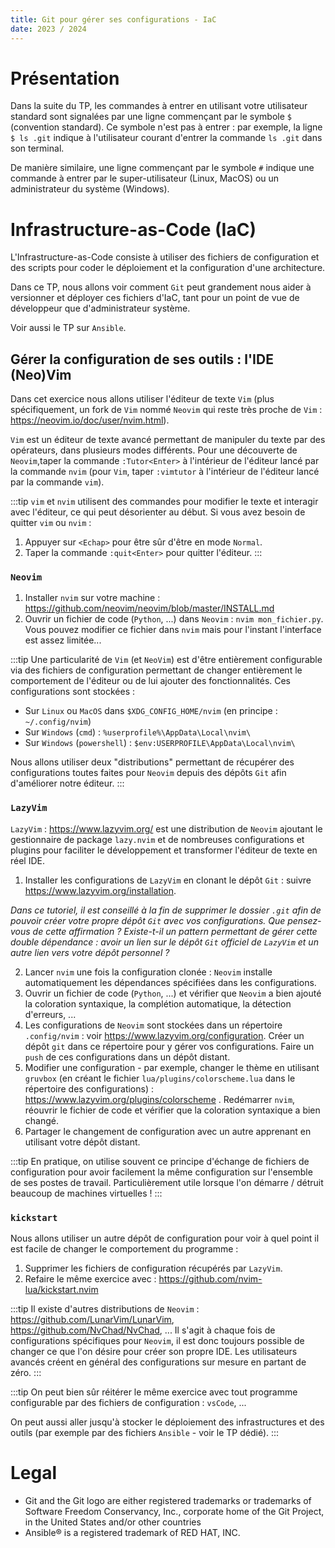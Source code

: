 ```yaml
---
title: Git pour gérer ses configurations - IaC
date: 2023 / 2024
---
```


# Présentation

Dans la suite du TP, les commandes à entrer en utilisant votre utilisateur standard sont signalées par une ligne commençant par le symbole `$` (convention standard). Ce symbole n'est pas à entrer : par exemple, la ligne `$ ls .git` indique à l'utilisateur courant d'entrer la commande `ls .git` dans son terminal.

De manière similaire, une ligne commençant par le symbole `#` indique une commande à entrer par le super-utilisateur (Linux, MacOS) ou un administrateur du système (Windows).

# Infrastructure-as-Code (IaC)

L'Infrastructure-as-Code consiste à utiliser des fichiers de configuration et des scripts pour coder le déploiement et la configuration d'une architecture.

Dans ce TP, nous allons voir comment `Git` peut grandement nous aider à versionner et déployer ces fichiers d'IaC, tant pour un point de vue de développeur que d'administrateur système.

Voir aussi le TP sur `Ansible`.

## Gérer la configuration de ses outils : l'IDE (Neo)Vim

Dans cet exercice nous allons utiliser l'éditeur de texte `Vim` (plus spécifiquement, un fork de `Vim` nommé `Neovim` qui reste très proche de `Vim` : <https://neovim.io/doc/user/nvim.html>).

`Vim` est un éditeur de texte avancé permettant de manipuler du texte par des opérateurs, dans plusieurs modes différents. Pour une découverte de `Neovim`,taper la commande `:Tutor<Enter>` à l'intérieur de l'éditeur lancé par la commande `nvim` (pour `Vim`, taper `:vimtutor` à l'intérieur de l'éditeur lancé par la commande `vim`).

:::tip
`vim` et `nvim` utilisent des commandes pour modifier le texte et interagir avec l'éditeur, ce qui peut désorienter au début. Si vous avez besoin de quitter `vim` ou `nvim` :

1. Appuyer sur `<Echap>` pour être sûr d'être en mode `Normal`.
2. Taper la commande `:quit<Enter>` pour quitter l'éditeur.
:::

### `Neovim`

1. Installer `nvim` sur votre machine : <https://github.com/neovim/neovim/blob/master/INSTALL.md>
2. Ouvrir un fichier de code (`Python`, ...) dans `Neovim` : `nvim mon_fichier.py`. Vous pouvez modifier ce fichier dans `nvim` mais pour l'instant l'interface est assez limitée...

:::tip
Une particularité de `Vim` (et `NeoVim`) est d'être entièrement configurable via des fichiers de configuration permettant de changer entièrement le comportement de l'éditeur ou de lui ajouter des fonctionnalités. Ces configurations sont stockées :

- Sur `Linux` ou `MacOS` dans `$XDG_CONFIG_HOME/nvim` (en principe : `~/.config/nvim`)
- Sur `Windows` (`cmd`) : `%userprofile%\AppData\Local\nvim\`
- Sur `Windows` (`powershell`) : `$env:USERPROFILE\AppData\Local\nvim\`

Nous allons utiliser deux "distributions" permettant de récupérer des configurations toutes faites pour `Neovim` depuis des dépôts `Git` afin d'améliorer notre éditeur.
:::

### `LazyVim`

`LazyVim` : <https://www.lazyvim.org/> est une distribution de `Neovim` ajoutant le gestionnaire de package `lazy.nvim` et de nombreuses configurations et plugins pour faciliter le développement et transformer l'éditeur de texte en réel IDE.

1. Installer les configurations de `LazyVim` en clonant le dépôt `Git` : suivre <https://www.lazyvim.org/installation>.

_Dans ce tutoriel, il est conseillé à la fin de supprimer le dossier `.git` afin de pouvoir créer votre propre dépôt `Git` avec vos configurations. Que pensez-vous de cette affirmation ? Existe-t-il un pattern permettant de gérer cette double dépendance : avoir un lien sur le dépôt `Git` officiel de `LazyVim` et un autre lien vers votre dépôt personnel ?_

2. Lancer `nvim` une fois la configuration clonée : `Neovim` installe automatiquement les dépendances spécifiées dans les configurations.
3. Ouvrir un fichier de code (`Python`, ...) et vérifier que `Neovim` a bien ajouté la coloration syntaxique, la complétion automatique, la détection d'erreurs, ...
3. Les configurations de `Neovim` sont stockées dans un répertoire `.config/nvim` : voir <https://www.lazyvim.org/configuration>. Créer un dépôt `git` dans ce répertoire pour y gérer vos configurations. Faire un `push` de ces configurations dans un dépôt distant.
4. Modifier une configuration - par exemple, changer le thème en utilisant `gruvbox` (en créant le fichier `lua/plugins/colorscheme.lua` dans le répertoire des configurations) : <https://www.lazyvim.org/plugins/colorscheme> . Redémarrer `nvim`, réouvrir le fichier de code et vérifier que la coloration syntaxique a bien changé.
5. Partager le changement de configuration avec un autre apprenant en utilisant votre dépôt distant.

:::tip
En pratique, on utilise souvent ce principe d'échange de fichiers de configuration pour avoir facilement la même configuration sur l'ensemble de ses postes de travail. Particulièrement utile lorsque l'on démarre / détruit beaucoup de machines virtuelles !
:::

### `kickstart`

Nous allons utiliser un autre dépôt de configuration pour voir à quel point il est facile de changer le comportement du programme :

1. Supprimer les fichiers de configuration récupérés par `LazyVim`.
2. Refaire le même exercice avec : <https://github.com/nvim-lua/kickstart.nvim>

:::tip
Il existe d'autres distributions de `Neovim` : <https://github.com/LunarVim/LunarVim>, <https://github.com/NvChad/NvChad>, ...
Il s'agit à chaque fois de configurations spécifiques pour `Neovim`, il est donc toujours possible de changer ce que l'on désire pour créer son propre IDE. Les utilisateurs avancés créent en général des configurations sur mesure en partant de zéro.
:::

:::tip
On peut bien sûr réitérer le même exercice avec tout programme configurable par des fichiers de configuration : `vsCode`, ...

On peut aussi aller jusqu'à stocker le déploiement des infrastructures et des outils (par exemple par des fichiers `Ansible` - voir le TP dédié).
:::

# Legal

- Git and the Git logo are either registered trademarks or trademarks of Software Freedom Conservancy, Inc., corporate home of the Git Project, in the United States and/or other countries
- Ansible® is a registered trademark of RED HAT, INC.

